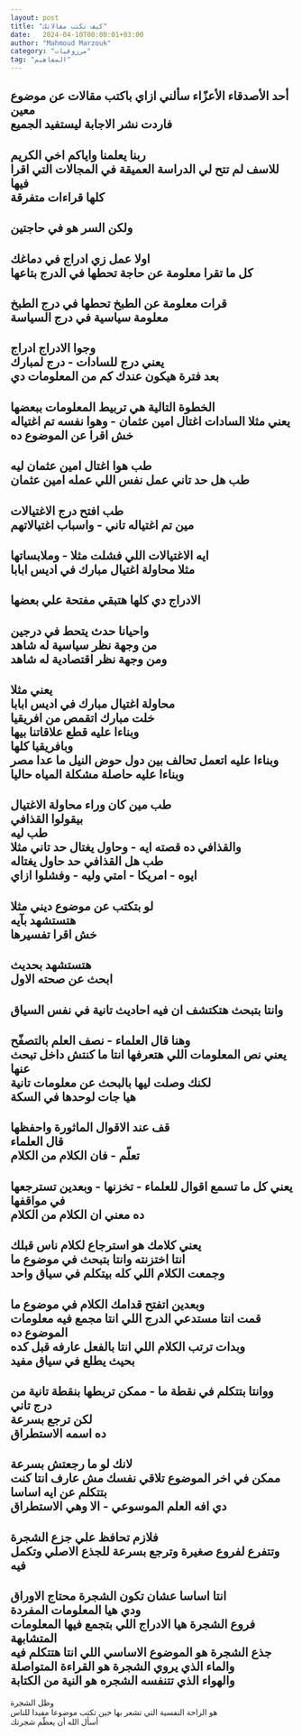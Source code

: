 ```yaml
---
layout: post
title: "كيف تكتب مقالاتك"
date:   2024-04-10T00:00:01+03:00
author: "Mahmoud Marzouk"
category: "مرزوقيات"
tag: "المفاهيم"
---
```



أحد الأصدقاء الأعزّاء سألني ازاي باكتب مقالات عن موضوع
معين  
فاردت نشر الاجابة ليستفيد الجميع  
-  
ربنا يعلمنا واياكم اخي الكريم  
للاسف لم تتح لي الدراسة العميقة في المجالات التي اقرا فيها  
كلها قراءات متفرقة  
-  
ولكن السر هو في حاجتين  
-  
اولا عمل زي ادراج في دماغك  
كل ما تقرا معلومة عن حاجة تحطها في الدرج بتاعها  
-  
قرات معلومة عن الطبخ تحطها في درج الطبخ  
معلومة سياسية في درج السياسة  
-  
وجوا الادراج ادراج  
يعني درج للسادات - درج لمبارك  
بعد فترة هيكون عندك كم من المعلومات دي  
-  
الخطوة التالية هي تربيط المعلومات ببعضها  
يعني مثلا السادات اغتال امين عثمان - وهوا نفسه تم اغتياله  
خش اقرا عن الموضوع ده  
-  
طب هوا اغتال امين عثمان ليه  
طب هل حد تاني عمل نفس اللي عمله امين عثمان  
-  
طب افتح درج الاغتيالات  
مين تم اغتياله تاني - واسباب اغتيالاتهم  
-  
ايه الاغتيالات اللي فشلت مثلا - وملابساتها  
مثلا محاولة اغتيال مبارك في اديس ابابا  
-  
الادراج دي كلها هتبقي مفتحة علي بعضها  
-  
واحيانا حدث يتحط في درجين  
من وجهة نظر سياسية له شاهد  
ومن وجهة نظر اقتصادية له شاهد  
-  
يعني مثلا  
محاولة اغتيال مبارك في اديس ابابا  
خلت مبارك اتقمص من افريقيا  
وبناءا عليه قطع علاقاتنا بيها  
وبافريقيا كلها  
وبناءا عليه اتعمل تحالف بين دول حوض النيل ما عدا مصر  
وبناءا عليه حاصلة مشكلة المياه حاليا  
-  
طب مين كان وراء محاولة الاغتيال  
بيقولوا القذافي  
طب ليه  
والقذافي ده قصته ايه - وحاول يغتال حد تاني مثلا  
طب هل القذافي حد حاول يغتاله  
ايوه - امريكا - امتي وليه - وفشلوا ازاي  
-  
لو بتكتب عن موضوع ديني مثلا  
هتستشهد بآيه  
خش اقرا تفسيرها  
-  
هتستشهد بحديث  
ابحث عن صحته الاول  
-  
وانتا بتبحث هتكتشف ان فيه احاديث تانية في نفس السياق  
-  
وهنا قال العلماء - نصف العلم بالتصفّح  
يعني نص المعلومات اللي هتعرفها انتا ما كنتش داخل تبحث عنها  
لكنك وصلت ليها بالبحث عن معلومات تانية  
هيا جات لوحدها في السكة  
-  
قف عند الاقوال الماثورة واحفظها  
قال العلماء  
تعلّم - فان الكلام من الكلام  
-  
يعني كل ما تسمع اقوال للعلماء - تخزنها - وبعدين تسترجعها في مواقفها  
ده معني ان الكلام من الكلام  
-  
يعني كلامك هو استرجاع لكلام ناس قبلك  
انتا اختزنته وانتا بتبحث في موضوع ما  
وجمعت الكلام اللي كله بيتكلم في سياق واحد  
-  
وبعدين اتفتح قدامك الكلام في موضوع ما  
قمت انتا مستدعي الدرج اللي انتا مجمع فيه معلومات الموضوع ده  
وبدات ترتب الكلام اللي انتا بالفعل عارفه قبل كده  
بحيث يطلع في سياق مفيد  
-  
ووانتا بتتكلم في نقطة ما - ممكن تربطها بنقطة تانية من درج تاني  
لكن ترجع بسرعة  
ده اسمه الاستطراق  
-  
لانك لو ما رجعتش بسرعة  
ممكن في اخر الموضوع تلاقي نفسك مش عارف انتا كنت بتتكلم عن ايه اساسا  
دي افه العلم الموسوعي - الا وهي الاستطراق  
-  
فلازم تحافظ علي جزع الشجرة  
وتتفرع لفروع صغيرة وترجع بسرعة للجذع الاصلي وتكمل فيه  
-  
انتا اساسا عشان تكون الشجرة محتاج الاوراق  
ودي هيا المعلومات المفردة  
فروع الشجرة هيا الادراج اللي بتجمع فيها المعلومات المتشابهة  
جذع الشجرة هو الموضوع الاساسي اللي انتا هتتكلم فيه  
والماء الذي يروي الشجرة هو القراءة المتواصلة  
والهواء الذي تتنفسه الشجره هو النية من الكتابة  
-  
وظل الشجرة  
هو الراحة النفسية التي تشعر بها حين تكتب موضوعا مفيدا للناس  
أسأل الله أن يعظّم شجرتك
